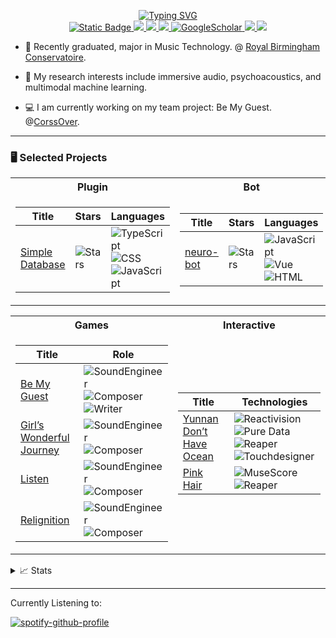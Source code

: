 <p align="center">
<a href="https://github.com/zjnbwxq">
    <img src="https://readme-typing-svg.demolab.com?font=PT+Serif+&weight=700&duration=2000&pause=100&multiline=true&width=500&height=80&lines=Xiaoqi+Weng;Music+Producer+%7C+Audio+Engineer+%7C+Writer;UI+UX+%7CImmersive+Sound+%7C+Plugins" alt="Typing SVG" />
<!-- </a> -->
<br/>

<a href="https://zjnbwxq.github.io/Xiaoqi-Weng.github.io/">
    <img alt="Static Badge" src="https://img.shields.io/badge/Website-makos.dev-0000CD?style=flat-square">

</a>  
<a href="https://zjnbwxq.github.io/Xiaoqi-Weng.github.io//cv/">
    <img src="https://img.shields.io/badge/PDF-CV-blue?style=flat-square&logo=adobe">
</a>  
<a href="https://www.linkedin.com/in/xiaoqiweng/">
    <img src="https://img.shields.io/badge/-Linkedin-blue?style=flat-square&logo=linkedin">
</a>
<a href="mailto:sudo@soundiem.com">
    <img src="https://img.shields.io/badge/-Email-red?style=flat-square&logo=gmail&logoColor=white">
</a>
<a href='https://scholar.google.com/citations?user=nr3E6yYAAAAJ&hl' target="_blank">
    <img alt='GoogleScholar' src='https://img.shields.io/badge/Scholar-100000?style=flat&logo=GoogleScholar&logoColor=white&&color=0181FF'>
</a>
<a href="https://itch.io/profile/zjnbwxq">
    <img src="https://img.shields.io/badge/itch-zjnbwxq-FA5C5C?style=flat-square&logo=itchdotio&logoColor=white">
</a>


<a href="https://github.com/zjnbwxq">
    <img src="https://github-stats-alpha.vercel.app/api?username=zjnbwxq&cc=22272e&tc=37BCF6&ic=fff&bc=0000">
</a>

</p>

* 🏫 Recently graduated, major in Music Technology. @ [Royal Birmingham Conservatoire](https://www.bcu.ac.uk/conservatoire). 

* 🔬 My research interests include immersive audio, psychoacoustics, and multimodal machine learning.

* 💻 I am currently working on my team project:  Be My Guest. @[CorssOver](https://gjmxcrossover.itch.io/).

<hr />

### 🖥️ Selected Projects
<table>
<tr><th>Plugin </th><th>Bot</th></tr>
<tr><td>

|Title | Stars | Languages|
|--|--|--|
| [Simple Database](https://github.com/zjnbwxq/simple-database) | <img alt="Stars" src="https://img.shields.io/github/stars/zjnbwxq/simple-database?style=flat-square&labelColor=black"/> | ![TypeScript](https://img.shields.io/badge/TypeScript-black?style=flat-square&logo=TypeScript)![CSS](https://img.shields.io/badge/CSS-black?style=flat-square&logo=cssdesignawards)![JavaScript](https://img.shields.io/badge/JavaScript-black?style=flat-square&logo=JavaScript)|

</td><td>

|Title | Stars | Languages|
|--|--|--|
| [neuro-bot](https://github.com/zjnbwxq/neuro-bot) | <img alt="Stars" src="https://img.shields.io/github/stars/zjnbwxq/neuro-bot?style=flat-square&labelColor=black"/> | ![JavaScript](https://img.shields.io/badge/JavaScript-black?style=flat-square&logo=JavaScript)![Vue](https://img.shields.io/badge/Vue-black?style=flat-square&logo=Vue.js)![HTML](https://img.shields.io/badge/HTML-black?style=flat-square&logo=html5)|

</td><tr></table>


<table>
<tr><th>Games</th><th>Interactive</th></tr>
<tr><td>

|Title | Role |
|--|--|
| [Be My Guest](https://gjmxcrossover.itch.io/bemyguest) |![SoundEngineer](https://img.shields.io/badge/SoundEngineer-black?style=flat-square&logo=musicbrainz)![Composer](https://img.shields.io/badge/Composer-black?style=flat-square&logo=applemusic)![Writer](https://img.shields.io/badge/Writer-black?style=flat-square&logo=instapaper)|
| [Girl’s Wonderful Journey](https://www.gcores.com/games/125872) |![SoundEngineer](https://img.shields.io/badge/SoundEngineer-black?style=flat-square&logo=musicbrainz)![Composer](https://img.shields.io/badge/Composer-black?style=flat-square&logo=applemusic)|
| [Listen](https://wanghai9963.itch.io/listen) |![SoundEngineer](https://img.shields.io/badge/SoundEngineer-black?style=flat-square&logo=musicbrainz)![Composer](https://img.shields.io/badge/Composer-black?style=flat-square&logo=applemusic)|
| [Relignition](https://www.gcores.com/games/105435) |![SoundEngineer](https://img.shields.io/badge/SoundEngineer-black?style=flat-square&logo=musicbrainz)![Composer](https://img.shields.io/badge/Composer-black?style=flat-square&logo=applemusic)|


</td><td>

|Title | Technologies |
|--|--|
| [Yunnan Don’t Have Ocean](https://zjnbwxq.github.io/Xiaoqi-Weng.github.io//portfolio/portfolio-1/)| ![Reactivision](https://img.shields.io/badge/Reactivision-black?style=flat-square)![Pure Data](https://img.shields.io/badge/PureData-black?style=flat-square&logo=PureData)![Reaper](https://img.shields.io/badge/Reaper-black?style=flat-square&logo=Reaper)![Touchdesigner](https://img.shields.io/badge/Touchdesigner-black?style=flat-square&logo=Touchdesigner)|
| [Pink Hair](https://zjnbwxq.github.io/Xiaoqi-Weng.github.io//portfolio/portfolio-5/)|![MuseScore](https://img.shields.io/badge/MuseScore-black?style=flat-square&logo=MuseScore)![Reaper](https://img.shields.io/badge/Reaper-black?style=flat-square&logo=Reaper)|

</td><tr></table>


<details>
<summary>📈 Stats</summary>
<br>
My Github Stats

![](http://github-profile-summary-cards.vercel.app/api/cards/repos-per-language?username=zjnbwxq&theme=dracula) 
![](http://github-profile-summary-cards.vercel.app/api/cards/most-commit-language?username=zjnbwxq&theme=dracula)
<a href="https://github.com/zjnbwxq/github-profile-trophy"><h2>🏆 Github Profile Trophy</h2></a>

</a>

<br>
</details>      


<hr />


Currently Listening to:

[![spotify-github-profile](https://spotify-github-profile.kittinanx.com/api/view.svg?uid=p6r2yc7yme0jeqt37s1kxjag8&cover_image=false&theme=default&show_offline=true&background_color=0d0d0d&interchange=true&bar_color=53b14f&bar_color_cover=true)](https://open.spotify.com/user/p6r2yc7yme0jeqt37s1kxjag8)
